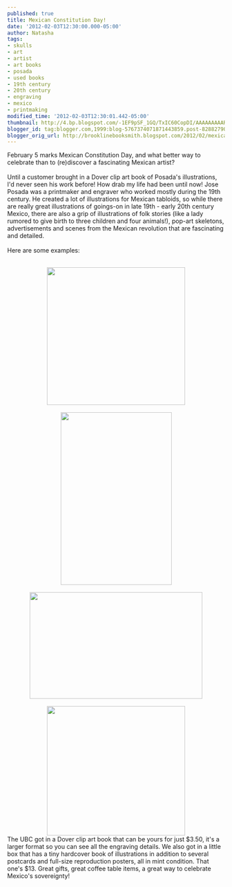 ```yaml
---
published: true
title: Mexican Constitution Day!
date: '2012-02-03T12:30:00.000-05:00'
author: Natasha
tags:
- skulls
- art
- artist
- art books
- posada
- used books
- 19th century
- 20th century
- engraving
- mexico
- printmaking
modified_time: '2012-02-03T12:30:01.442-05:00'
thumbnail: http://4.bp.blogspot.com/-1EF9pSF_1GQ/TxIC60CopDI/AAAAAAAAARk/P73ZaF8ojUk/s72-c/posada3.JPG
blogger_id: tag:blogger.com,1999:blog-5767374071871443859.post-828827902884924226
blogger_orig_url: http://brooklinebooksmith.blogspot.com/2012/02/mexican-constitution-day.html
---
```


February 5 marks Mexican Constitution Day, and what better way to celebrate than to (re)discover a fascinating Mexican artist?<br /><br />Until a customer brought in a Dover clip art book of Posada's illustrations, I'd never seen his work before! How drab my life had been until now! Jose Posada was a printmaker and engraver who worked mostly during the 19th century. He created a lot of illustrations for Mexican tabloids, so while there are really great illustrations of goings-on&nbsp;in late 19th - early 20th century Mexico, there are also a grip of illustrations of folk stories (like a lady rumored to give birth to three children and four animals!), pop-art skeletons, advertisements and scenes from the Mexican revolution that are fascinating and detailed.<br /><br />Here are some examples:<br /><br /><div class="separator" style="clear: both; text-align: center;"><a href="http://4.bp.blogspot.com/-1EF9pSF_1GQ/TxIC60CopDI/AAAAAAAAARk/P73ZaF8ojUk/s1600/posada3.JPG" imageanchor="1" style="margin-left: 1em; margin-right: 1em;"><img border="0" height="319" src="http://4.bp.blogspot.com/-1EF9pSF_1GQ/TxIC60CopDI/AAAAAAAAARk/P73ZaF8ojUk/s320/posada3.JPG" width="320" /></a></div><br /><div class="separator" style="clear: both; text-align: center;"><a href="http://4.bp.blogspot.com/-EEiYfHqcPXc/TxIC7LARZuI/AAAAAAAAARs/UF2E28imEog/s1600/posada4.jpg" imageanchor="1" style="margin-left: 1em; margin-right: 1em;"><img border="0" height="400" src="http://4.bp.blogspot.com/-EEiYfHqcPXc/TxIC7LARZuI/AAAAAAAAARs/UF2E28imEog/s400/posada4.jpg" width="257" /></a></div><br /><div class="separator" style="clear: both; text-align: center;"><a href="http://2.bp.blogspot.com/-yC8OLVOX5SM/TxIC7ix7j-I/AAAAAAAAAR0/mo4nMdqaa-U/s1600/posada1.jpg" imageanchor="1" style="margin-left: 1em; margin-right: 1em;"><img border="0" height="247" src="http://2.bp.blogspot.com/-yC8OLVOX5SM/TxIC7ix7j-I/AAAAAAAAAR0/mo4nMdqaa-U/s400/posada1.jpg" width="400" /></a></div><br /><div class="separator" style="clear: both; text-align: center;"><a href="http://3.bp.blogspot.com/-GpQ37GC7G1g/TxIC7-220GI/AAAAAAAAAR8/f-ER2FZ3Yh0/s1600/posada2.jpg" imageanchor="1" style="margin-left: 1em; margin-right: 1em;"><img border="0" height="300" src="http://3.bp.blogspot.com/-GpQ37GC7G1g/TxIC7-220GI/AAAAAAAAAR8/f-ER2FZ3Yh0/s320/posada2.jpg" width="320" /></a></div>The UBC got in a Dover clip art book that can be yours for just $3.50, it's a larger format so you can see all the engraving details. We also got in a little box that has a tiny hardcover book of illustrations in addition to several postcards and full-size reproduction posters, all in mint condition. That one's $13. Great gifts, great coffee table items, a great way to celebrate Mexico's sovereignty!